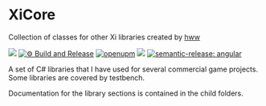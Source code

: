 # XiCore

Collection of classes for other Xi libraries created by [hww](https://github.com/hww)

![](https://img.shields.io/badge/unity-2018.3%20or%20later-green.svg)
[![⚙ Build and Release](https://github.com/hww/XiCore/actions/workflows/ci.yml/badge.svg)](https://github.com/hww/XiCore/actions/workflows/ci.yml)
[![openupm](https://img.shields.io/npm/v/com.hww.xicore?label=openupm&registry_uri=https://package.openupm.com)](https://openupm.com/packages/com.hww.xicore/)
[![](https://img.shields.io/github/license/hww/XiCore.svg)](https://github.com/hww/XiCore/blob/master/LICENSE)
[![semantic-release: angular](https://img.shields.io/badge/semantic--release-angular-e10079?logo=semantic-release)](https://github.com/semantic-release/semantic-release)

 
A set of C# libraries that I have used for several commercial game projects. Some libraries are covered by testbench.

Documentation for the library sections is contained in the child folders.    
  
